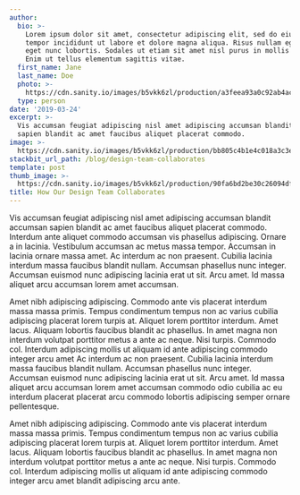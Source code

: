 ```yaml
---
author:
  bio: >-
    Lorem ipsum dolor sit amet, consectetur adipiscing elit, sed do eiusmod
    tempor incididunt ut labore et dolore magna aliqua. Risus nullam eget felis
    eget nunc lobortis. Sodales ut etiam sit amet nisl purus in mollis nunc.
    Enim ut tellus elementum sagittis vitae.
  first_name: Jane
  last_name: Doe
  photo: >-
    https://cdn.sanity.io/images/b5vkk6zl/production/a3feea93a0c92ab4aca2276db27b7f2fd44bbe0c-160x160.jpg
  type: person
date: '2019-03-24'
excerpt: >-
  Vis accumsan feugiat adipiscing nisl amet adipiscing accumsan blandit accumsan
  sapien blandit ac amet faucibus aliquet placerat commodo.
image: >-
  https://cdn.sanity.io/images/b5vkk6zl/production/bb805c4b1e4c018a3c3e26c6d7a153cef516f8da-1280x835.jpg
stackbit_url_path: /blog/design-team-collaborates
template: post
thumb_image: >-
  https://cdn.sanity.io/images/b5vkk6zl/production/90fa6bd2be30c26094df904f02adbf4aaf91ef57-700x457.jpg
title: How Our Design Team Collaborates
---
```


Vis accumsan feugiat adipiscing nisl amet adipiscing accumsan blandit accumsan sapien blandit ac amet faucibus aliquet placerat commodo. Interdum ante aliquet commodo accumsan vis phasellus adipiscing. Ornare a in lacinia. Vestibulum accumsan ac metus massa tempor. Accumsan in lacinia ornare massa amet. Ac interdum ac non praesent. Cubilia lacinia interdum massa faucibus blandit nullam. Accumsan phasellus nunc integer. Accumsan euismod nunc adipiscing lacinia erat ut sit. Arcu amet. Id massa aliquet arcu accumsan lorem amet accumsan.

Amet nibh adipiscing adipiscing. Commodo ante vis placerat interdum massa massa primis. Tempus condimentum tempus non ac varius cubilia adipiscing placerat lorem turpis at. Aliquet lorem porttitor interdum. Amet lacus. Aliquam lobortis faucibus blandit ac phasellus. In amet magna non interdum volutpat porttitor metus a ante ac neque. Nisi turpis. Commodo col. Interdum adipiscing mollis ut aliquam id ante adipiscing commodo integer arcu amet Ac interdum ac non praesent. Cubilia lacinia interdum massa faucibus blandit nullam. Accumsan phasellus nunc integer. Accumsan euismod nunc adipiscing lacinia erat ut sit. Arcu amet. Id massa aliquet arcu accumsan lorem amet accumsan commodo odio cubilia ac eu interdum placerat placerat arcu commodo lobortis adipiscing semper ornare pellentesque.

Amet nibh adipiscing adipiscing. Commodo ante vis placerat interdum massa massa primis. Tempus condimentum tempus non ac varius cubilia adipiscing placerat lorem turpis at. Aliquet lorem porttitor interdum. Amet lacus. Aliquam lobortis faucibus blandit ac phasellus. In amet magna non interdum volutpat porttitor metus a ante ac neque. Nisi turpis. Commodo col. Interdum adipiscing mollis ut aliquam id ante adipiscing commodo integer arcu amet blandit adipiscing arcu ante.

